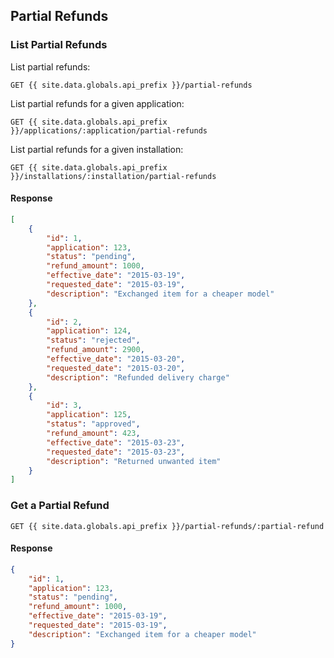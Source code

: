 ## Partial Refunds

### List Partial Refunds

List partial refunds:

```
GET {{ site.data.globals.api_prefix }}/partial-refunds
```

List partial refunds for a given application:

```
GET {{ site.data.globals.api_prefix }}/applications/:application/partial-refunds
```

List partial refunds for a given installation:

```
GET {{ site.data.globals.api_prefix }}/installations/:installation/partial-refunds
```

#### Response

```json
[
    {
        "id": 1,
        "application": 123,
        "status": "pending",
        "refund_amount": 1000,
        "effective_date": "2015-03-19",
        "requested_date": "2015-03-19",
        "description": "Exchanged item for a cheaper model"
    },
    {
        "id": 2,
        "application": 124,
        "status": "rejected",
        "refund_amount": 2900,
        "effective_date": "2015-03-20",
        "requested_date": "2015-03-20",
        "description": "Refunded delivery charge"
    },
    {
        "id": 3,
        "application": 125,
        "status": "approved",
        "refund_amount": 423,
        "effective_date": "2015-03-23",
        "requested_date": "2015-03-23",
        "description": "Returned unwanted item"
    }
]
```

### Get a Partial Refund

```
GET {{ site.data.globals.api_prefix }}/partial-refunds/:partial-refund
```

#### Response

```json
{
    "id": 1,
    "application": 123,
    "status": "pending",
    "refund_amount": 1000,
    "effective_date": "2015-03-19",
    "requested_date": "2015-03-19",
    "description": "Exchanged item for a cheaper model"
}
```
